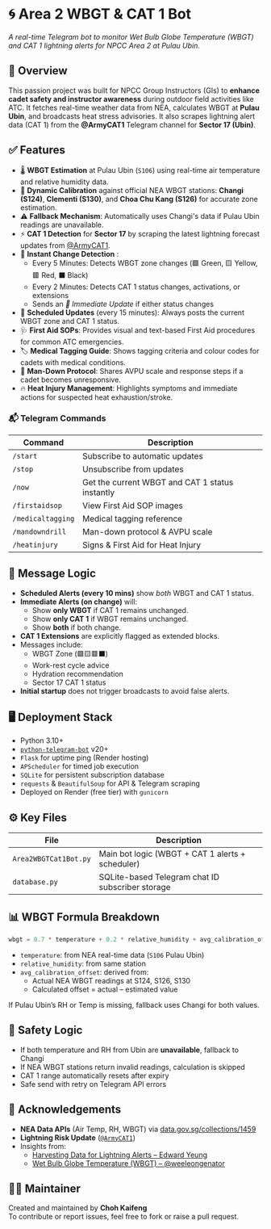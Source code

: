 # 🌀 Area 2 WBGT & CAT 1 Bot

_A real-time Telegram bot to monitor Wet Bulb Globe Temperature (WBGT) and CAT 1 lightning alerts for NPCC Area 2 at Pulau Ubin._

## 📌 Overview

This passion project was built for NPCC Group Instructors (GIs) to **enhance cadet safety and instructor awareness** during outdoor field activities like ATC. It fetches real-time weather data from NEA, calculates WBGT at **Pulau Ubin**, and broadcasts heat stress advisories. It also scrapes lightning alert data (CAT 1) from the **@ArmyCAT1** Telegram channel for **Sector 17 (Ubin)**.

## ✅ Features

- 🌡️ **WBGT Estimation** at Pulau Ubin (`S106`) using real-time air temperature and relative humidity data.
- 🧠 **Dynamic Calibration** against official NEA WBGT stations: **Changi (S124)**, **Clementi (S130)**, and **Choa Chu Kang (S126)** for accurate zone estimation.
- ⚠️ **Fallback Mechanism**: Automatically uses Changi's data if Pulau Ubin readings are unavailable.
- ⚡ **CAT 1 Detection** for **Sector 17** by scraping the latest lightning forecast updates from [@ArmyCAT1](https://t.me/Lightningrisk).
- 🔄 **Instant Change Detection** :
  - Every 5 Minutes: Detects WBGT zone changes (🟩 Green, 🟨 Yellow, 🟥 Red, ⬛ Black)
  - Every 2 Minutes: Detects CAT 1 status changes, activations, or extensions
  - Sends an *🚨 Immediate Update* if either status changes
- 📢 **Scheduled Updates** (every 15 minutes): Always posts the current WBGT zone and CAT 1 status.
- 🩺 **First Aid SOPs**: Provides visual and text-based First Aid procedures for common ATC emergencies.
- 🏷️ **Medical Tagging Guide**: Shows tagging criteria and colour codes for cadets with medical conditions.
- 🚨 **Man-Down Protocol**: Shares AVPU scale and response steps if a cadet becomes unresponsive.
- 🔥 **Heat Injury Management**: Highlights symptoms and immediate actions for suspected heat exhaustion/stroke.

### 📬 Telegram Commands

| Command   | Description                                      |
|-----------|--------------------------------------------------|
| `/start`  | Subscribe to automatic updates                   |
| `/stop`   | Unsubscribe from updates                         |
| `/now`    | Get the current WBGT and CAT 1 status instantly  |
| `/firstaidsop`   | View First Aid SOP images                    |
| `/medicaltagging`| Medical tagging reference                    |
| `/mandowndrill`  | Man-down protocol & AVPU scale               |
| `/heatinjury`    | Signs & First Aid for Heat Injury            |

## 💬 Message Logic

- **Scheduled Alerts (every 10 mins)** show *both* WBGT and CAT 1 status.
- **Immediate Alerts (on change)** will:
  - Show **only WBGT** if CAT 1 remains unchanged.
  - Show **only CAT 1** if WBGT remains unchanged.
  - Show **both** if both change.
- **CAT 1 Extensions** are explicitly flagged as extended blocks.
- Messages include:
  - WBGT Zone (🟩🟨🟥⬛)
  - Work-rest cycle advice
  - Hydration recommendation
  - Sector 17 CAT 1 status
- **Initial startup** does not trigger broadcasts to avoid false alerts.

## 🖥️ Deployment Stack

- Python 3.10+
- [`python-telegram-bot`](https://github.com/python-telegram-bot/python-telegram-bot) v20+
- `Flask` for uptime ping (Render hosting)
- `APScheduler` for timed job execution
- `SQLite` for persistent subscription database
- `requests` & `BeautifulSoup` for API & Telegram scraping
- Deployed on Render (free tier) with `gunicorn`

## ⚙️ Key Files

| File              | Description                                         |
|-------------------|-----------------------------------------------------|
| `Area2WBGTCat1Bot.py` | Main bot logic (WBGT + CAT 1 alerts + scheduler)  |
| `database.py`         | SQLite-based Telegram chat ID subscriber storage |


## 📊 WBGT Formula Breakdown

```python
wbgt = 0.7 * temperature + 0.2 * relative_humidity + avg_calibration_offset
```

- `temperature`: from NEA real-time data (`S106` Pulau Ubin)
- `relative_humidity`: from same station
- `avg_calibration_offset`: derived from:
  - Actual NEA WBGT readings at S124, S126, S130
  - Calculated offset = actual – estimated value

If Pulau Ubin’s RH or Temp is missing, fallback uses Changi for both values.

## 🔐 Safety Logic

- If both temperature and RH from Ubin are **unavailable**, fallback to Changi
- If NEA WBGT stations return invalid readings, calculation is skipped
- CAT 1 range automatically resets after expiry
- Safe send with retry on Telegram API errors

## 🤝 Acknowledgements

- **NEA Data APIs** (Air Temp, RH, WBGT) via [data.gov.sg/collections/1459](https://data.gov.sg/collections/1459/view)  
- **Lightning Risk Update** ([`@ArmyCAT1`](https://t.me/ArmyCAT1))  
- Insights from:  
  - [Harvesting Data for Lightning Alerts – Edward Yeung](https://edward-yeung.medium.com/harvesting-data-for-lightning-alerts-913f6de0e3eb)  
  - [Wet Bulb Globe Temperature (WBGT) – @weeleongenator](https://medium.com/@weeleongenator/wet-bulb-globe-temperature-wbgt-6c6b2a2585a6)


## 👨‍💻 Maintainer

Created and maintained by **Choh Kaifeng**  
To contribute or report issues, feel free to fork or raise a pull request.
